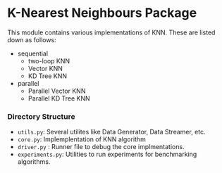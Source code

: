 # K-Nearest Neighbours Package

This module contains various implementations of KNN. These are listed down as follows:

- sequential
    - two-loop KNN
    - Vector KNN
    - KD Tree KNN
- parallel
    - Parallel Vector KNN
    - Parallel KD Tree KNN


### Directory Structure

- `utils.py`: Several utilites like Data Generator, Data Streamer, etc.
- `core.py`: Implemplentation of KNN algorithm
- `driver.py` : Runner file to debug the core implmentations.
- `experiments.py`: Utilities to run experiments for benchmarking algorithms.
